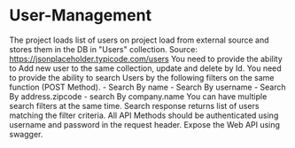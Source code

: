 # User-Management
The project loads list of users on project load from external source and stores them in the DB in "Users" collection. Source: https://jsonplaceholder.typicode.com/users   You need to provide the ability to Add new user to the same collection, update and delete by Id.   You need to provide the ability to search Users by the following filters on the same function (POST Method). - Search By name - Search By username - Search By address.zipcode - search By company.name You can have multiple search filters at the same time. Search response returns list of users matching the filter criteria.   All API Methods should be authenticated using username and password in the request header.   Expose the Web API using swagger.

